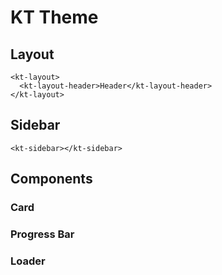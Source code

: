 # KT Theme

## Layout

```
<kt-layout>
  <kt-layout-header>Header</kt-layout-header>  
</kt-layout>
```

## Sidebar

```
<kt-sidebar></kt-sidebar>
```


## Components

### Card

### Progress Bar

### Loader


## 

